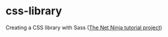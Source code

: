 # css-library
Creating a CSS library with Sass ([The Net Ninja tutorial project](https://youtube.com/playlist?list=PL4cUxeGkcC9jxJX7vojNVK-o8ubDZEcNb))
